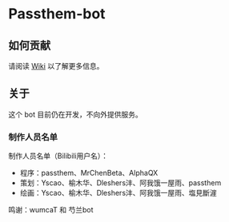 # Passthem-bot

## 如何贡献

请阅读 [Wiki](https://github.com/Passthem-desu/passthem-bot/wiki) 以了解更多信息。

## 关于

这个 bot 目前仍在开发，不向外提供服务。

### 制作人员名单

制作人员名单（Bilibili用户名）：

- 程序：passthem、MrChenBeta、AlphaQX
- 策划：Yscao、榆木华、Dleshers沣、阿我饿一屋雨、passthem
- 绘画：Yscao、榆木华、Dleshers沣、阿我饿一屋雨、塩見斷漄

鸣谢：wumcaT 和 芍兰bot
